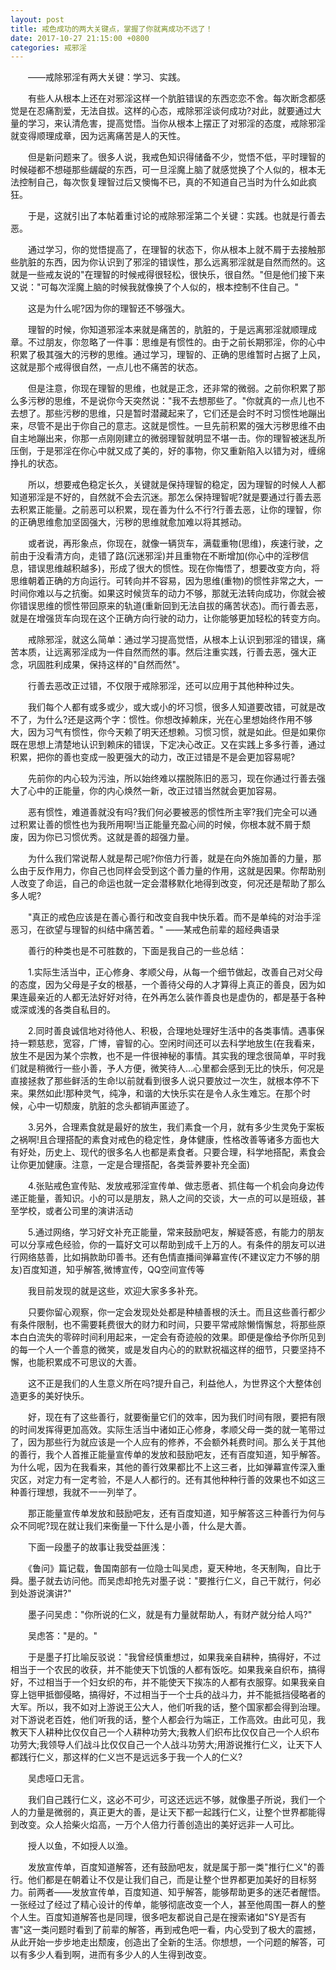 ```yaml
---
layout: post
title: 戒色成功的两大关键点，掌握了你就离成功不远了！
date: 2017-10-27 21:15:00 +0800
categories: 戒邪淫
---
```


　　——戒除邪淫有两大关键：学习、实践。
　　有些人从根本上还在对邪淫这样一个肮脏错误的东西恋恋不舍。每次断念都感觉是在忍痛割爱，无法自拔。这样的心态，戒除邪淫谈何成功?对此，就要通过大量的学习，来认清危害，提高觉悟。当你从根本上摆正了对邪淫的态度，戒除邪淫就变得顺理成章，因为远离痛苦是人的天性。
　　但是新问题来了。很多人说，我戒色知识得储备不少，觉悟不低，平时理智的时候碰都不想碰那些龌龊的东西，可一旦淫魔上脑了就感觉换了个人似的，根本无法控制自己，每次恢复理智过后又懊悔不已，真的不知道自己当时为什么如此疯狂。
　　于是，这就引出了本帖着重讨论的戒除邪淫第二个关键：实践。也就是行善去恶。
　　通过学习，你的觉悟提高了，在理智的状态下，你从根本上就不屑于去接触那些肮脏的东西，因为你认识到了邪淫的错误性，那么远离邪淫就是自然而然的。这就是一些戒友说的"在理智的时候戒得很轻松，很快乐，很自然。"但是他们接下来又说："可每次淫魔上脑的时候我就像换了个人似的，根本控制不住自己。"
　　这是为什么呢?因为你的理智还不够强大。
　　理智的时候，你知道邪淫本来就是痛苦的，肮脏的，于是远离邪淫就顺理成章。不过朋友，你忽略了一件事：思维是有惯性的。由于之前长期邪淫，你的心中积累了极其强大的污秽的思维。通过学习，理智的、正确的思维暂时占据了上风，这就是那个戒得很自然，一点儿也不痛苦的状态。
　　但是注意，你现在理智的思维，也就是正念，还非常的微弱。之前你积累了那么多污秽的思维，不是说你今天突然说："我不去想那些了。"你就真的一点儿也不去想了。那些污秽的思维，只是暂时潜藏起来了，它们还是会时不时习惯性地蹦出来，尽管不是出于你自己的意志。这就是惯性。一旦先前积累的强大污秽思维不由自主地蹦出来，你那一点刚刚建立的微弱理智就明显不堪一击。你的理智被迷乱所压倒，于是邪淫在你心中就又成了美的，好的事物，你又重新陷入以错为对，缠绵挣扎的状态。
　　所以，想要戒色稳定长久，关键就是保持理智的稳定，因为理智的时候人人都知道邪淫是不好的，自然就不会去沉迷。那怎么保持理智呢?就是要通过行善去恶去积累正能量。之前恶可以积累，现在善为什么不行?行善去恶，让你的理智，你的正确思维愈加坚固强大，污秽的思维就愈加难以将其撼动。
　　或者说，再形象点，你现在，就像一辆货车，满载重物(思维)，疾速行驶，之前由于没看清方向，走错了路(沉迷邪淫)并且重物在不断增加(你心中的淫秽信息，错误思维越积越多)，形成了很大的惯性。现在你悔悟了，想要改变方向，将思维朝着正确的方向运行。可转向并不容易，因为思维(重物)的惯性非常之大，一时间你难以与之抗衡。如果这时候货车的动力不够，那就无法转向成功，你就会被你错误思维的惯性带回原来的轨道(重新回到无法自拔的痛苦状态)。而行善去恶，就是在增强货车向现在这个正确方向行驶的动力，让你能够更加轻松的转变方向。
　　戒除邪淫，就这么简单：通过学习提高觉悟，从根本上认识到邪淫的错误，痛苦本质，让远离邪淫成为一件自然而然的事。然后注重实践，行善去恶，强大正念，巩固胜利成果，保持这样的"自然而然"。
　　行善去恶改正过错，不仅限于戒除邪淫，还可以应用于其他种种过失。
　　我们每个人都有或多或少，或大或小的坏习惯，很多人知道要改错，可就是改不了，为什么?还是这两个字：惯性。你想改掉赖床，光在心里想始终作用不够大，因为习气有惯性，你今天赖了明天还想赖。习惯习惯，就是如此。但是如果你既在思想上清楚地认识到赖床的错误，下定决心改正。又在实践上多多行善，通过积累，把你的善也变成一股更强大的动力，改正过错是不是会更加容易呢?
　　先前你的内心较为污浊，所以始终难以摆脱陈旧的恶习，现在你通过行善去强大了心中的正能量，你的内心焕然一新，改正过错当然就会更加容易。
　　恶有惯性，难道善就没有吗?我们何必要被恶的惯性所主宰?我们完全可以通过积累让善的惯性也为我所用啊!当正能量充盈心间的时候，你根本就不屑于颓废，因为你已习惯优秀。这就是善的超强力量。
　　为什么我们常说帮人就是帮己呢?你倍力行善，就是在向外施加善的力量，那么由于反作用力，你自己也同样会受到这个善力量的作用，这就是因果。你帮助别人改变了命运，自己的命运也就一定会潜移默化地得到改变，何况还是帮助了那么多人呢?
　　"真正的戒色应该是在善心善行和改变自我中快乐着。而不是单纯的对治手淫恶习，在欲望与理智的纠结中痛苦着。" ——某戒色前辈的超经典语录
　　善行的种类也是不可胜数的，下面是我自己的一些总结：
　　1.实际生活当中，正心修身、孝顺父母，从每一个细节做起，改善自己对父母的态度，因为父母是子女的根基，一个善待父母的人才算得上真正的善良，因为如果连最亲近的人都无法好好对待，在外再怎么装作善良也是虚伪的，都是基于各种或深或浅的各类自私目的。
　　2.同时善良诚信地对待他人、积极，合理地处理好生活中的各类事情。遇事保持一颗慈悲，宽容，广博，睿智的心。空闲时间还可以去科学地放生(在我看来，放生不是因为某个宗教，也不是一件很神秘的事情。其实我的理念很简单，平时我们就是稍微行一些小善，予人方便，微笑待人…心里都会感到无比的快乐，何况是直接拯救了那些鲜活的生命!以前就看到很多人说只要放过一次生，就根本停不下来。果然如此!那种灵气，纯净，和谐的大快乐实在是令人永生难忘。在那个时候，心中一切颓废，肮脏的念头都销声匿迹了。
　　3.另外，合理素食就是最好的放生，我们素食一个月，就有多少生灵免于案板之祸啊!且合理搭配的素食对戒色的稳定性，身体健康，性格改善等诸多方面也大有好处，历史上、现代的很多名人也都是素食者。只要合理，科学地搭配，素食会让你更加健康。注意，一定是合理搭配，各类营养要补充全面)
　　4.张贴戒色宣传贴、发放戒邪淫宣传单、做志愿者、抓住每一个机会向身边传递正能量，善知识。小的可以是朋友，熟人之间的交谈，大一点的可以是班级，甚至学校，或者公司里的演讲活动
　　5.通过网络，学习好文补充正能量，常来鼓励吧友，解疑答惑，有能力的朋友可以分享戒色经验，你的一篇好文可以帮助到成千上万的人。有条件的朋友可以进行网络慈善，比如捐款助印善书。还有色情直播间弹幕宣传(不建议定力不够的朋友)百度知道，知乎解答,微博宣传，QQ空间宣传等
　　我目前发现的就是这些，欢迎大家多多补充。
　　只要你留心观察，你一定会发现处处都是种植善根的沃土。而且这些善行都少有条件限制，也不需要耗费很大的财力和时间，只要平常戒除懒惰懈怠，将那些原本白白流失的零碎时间利用起来，一定会有奇迹般的效果。即便是像给予你所见到的每一个人一个善意的微笑，或是发自内心的的默默祝福这样的细节，只要坚持不懈，也能积累成不可思议的大善。
　　这不正是我们的人生意义所在吗?提升自己，利益他人，为世界这个大整体创造更多的美好快乐。
　　好，现在有了这些善行，就要衡量它们的效率，因为我们时间有限，要把有限的时间发挥得更加高效。实际生活当中诸如正心修身，孝顺父母一类的就一笔带过了，因为那些行为就应该是一个人应有的修养，不会额外耗费时间。那么关于其他的善行，我个人首推正能量宣传单的发放和鼓励吧友，还有百度知道，知乎解答。为什么呢，因为在我看来，其他的善行效果都比不上这三者，比如弹幕宣传深入重灾区，对定力有一定考验，不是人人都行的。还有其他种种行善的效果也不如这三种善行理想，我就不一一列举了。
　　那正能量宣传单发放和鼓励吧友，还有百度知道，知乎解答这三种善行为何与众不同呢?现在就让我们来衡量一下什么是小善，什么是大善。
　　下面一段墨子的故事让我受益匪浅：
　　《鲁问》篇记载，鲁国南部有一位隐士叫吴虑，夏天种地，冬天制陶，自比于舜。墨子就去访问他。而吴虑却抢先对墨子说："要推行仁义，自己干就行，何必到处游说演讲?"
　　墨子问吴虑："你所说的仁义，就是有力量就帮助人，有财产就分给人吗?"
　　吴虑答："是的。"
　　于是墨子打比喻反驳说："我曾经慎重想过，如果我亲自耕种，搞得好，不过相当于一个农民的收获，并不能使天下饥饿的人都有饭吃。如果我亲自织布，搞得好，不过相当于一个妇女织的布，并不能使天下挨冻的人都有衣服穿。如果我亲自穿上铠甲抵御侵略，搞得好，不过相当于一个士兵的战斗力，并不能抵挡侵略者的大军。所以，我不如对上游说王公大人，他们听我的话，整个国家都会得到治理。对下游说老百姓，他们听我的话，整个人都会行为端正，工作高效。由此可见，我教天下人耕种比仅仅自己一个人耕种功劳大;我教人们织布比仅仅自己一个人织布功劳大;我领导人们战斗比仅仅自己一个人战斗功劳大;用游说推行仁义，让天下人都践行仁义，那这样的仁义岂不是远远多于我一个人的仁义?
　　吴虑哑口无言。
　　我们自己践行仁义，这必不可少，可这还远远不够，就像墨子所说，我们一个人的力量是微弱的，真正更大的善，是让天下都一起践行仁义，让整个世界都能得到改变。众人拾柴火焰高，一万个人倍力行善创造出的美好远非一人可比。
　　授人以鱼，不如授人以渔。
　　发放宣传单，百度知道解答，还有鼓励吧友，就是属于那一类"推行仁义"的善行。他们都是在朝着让不仅是让我们自己，而是让整个世界都更加美好的目标努力。前两者——发放宣传单，百度知道、知乎解答，能够帮助更多的迷茫者醒悟。一张经过了经过了精心设计的传单，能够彻底改变一个人，甚至他周围一群人的整个人生。百度知道解答也是同理，很多吧友都说自己是在搜索诸如"SY是否有害"这一类问题时看到了前辈的解答，再到戒色吧一看，内心受到了极大的震撼，从此开始一步步地走出颓废，创造出了全新的生活。你想想，一个问题的解答，可以有多少人看到啊，进而有多少人的人生得到改变。